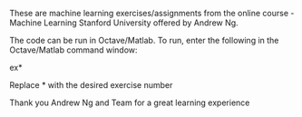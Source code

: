 These are machine learning exercises/assignments from the online course - Machine Learning Stanford University offered by Andrew Ng. 

The code can be run in Octave/Matlab. To run, enter the following in the Octave/Matlab command window:

  ex*

Replace * with the desired exercise number


Thank you Andrew Ng and Team for a great learning experience
